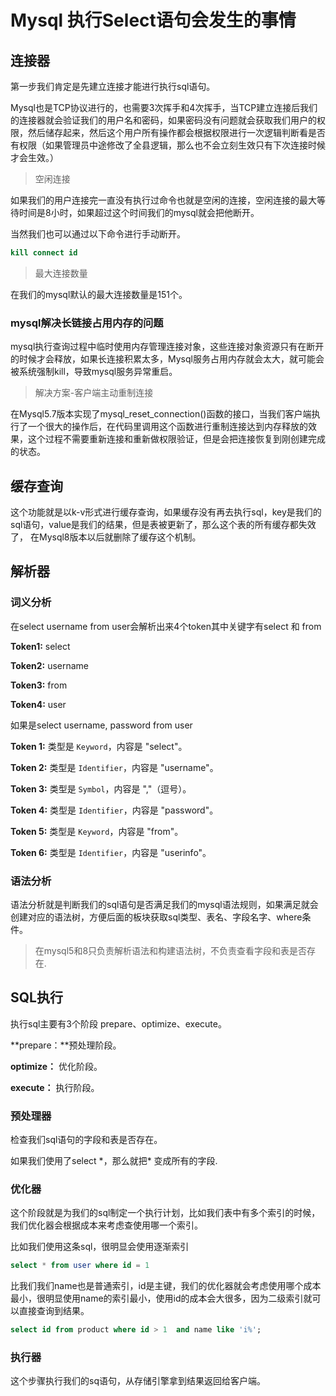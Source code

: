 # Mysql 执行Select语句会发生的事情

## 连接器

第一步我们肯定是先建立连接才能进行执行sql语句。

Mysql也是TCP协议进行的，也需要3次挥手和4次挥手，当TCP建立连接后我们的连接器就会验证我们的用户名和密码，如果密码没有问题就会获取我们用户的权限，然后储存起来，然后这个用户所有操作都会根据权限进行一次逻辑判断看是否有权限（如果管理员中途修改了全县逻辑，那么也不会立刻生效只有下次连接时候才会生效。）

> 空闲连接

如果我们的用户连接完一直没有执行过命令也就是空闲的连接，空闲连接的最大等待时间是8小时，如果超过这个时间我们的mysql就会把他断开。



当然我们也可以通过以下命令进行手动断开。

~~~sql
kill connect id
~~~

> 最大连接数量

在我们的mysql默认的最大连接数量是151个。

### mysql解决长链接占用内存的问题

mysql执行查询过程中临时使用内存管理连接对象，这些连接对象资源只有在断开的时候才会释放，如果长连接积累太多，Mysql服务占用内存就会太大，就可能会被系统强制kill，导致mysql服务异常重启。

> 解决方案-客户端主动重制连接

在Mysql5.7版本实现了mysql_reset_connection()函数的接口，当我们客户端执行了一个很大的操作后，在代码里调用这个函数进行重制连接达到内存释放的效果，这个过程不需要重新连接和重新做权限验证，但是会把连接恢复到刚创建完成的状态。

## 缓存查询

​	这个功能就是以k-v形式进行缓存查询，如果缓存没有再去执行sql，key是我们的sql语句，value是我们的结果，但是表被更新了，那么这个表的所有缓存都失效了， 在Mysql8版本以后就删除了缓存这个机制。

## 解析器

### 词义分析

在select username from user会解析出来4个token其中关键字有select 和 from

**Token1:** select

**Token2:** username

**Token3:** from

**Token4:** user

如果是select username, password from user

**Token 1:** 类型是 `Keyword`，内容是 "select"。

**Token 2:** 类型是 `Identifier`，内容是 "username"。

**Token 3:** 类型是 `Symbol`，内容是 ","（逗号）。

**Token 4:** 类型是 `Identifier`，内容是 "password"。

**Token 5:** 类型是 `Keyword`，内容是 "from"。

**Token 6:** 类型是 `Identifier`，内容是 "userinfo"。

### 语法分析

语法分析就是判断我们的sql语句是否满足我们的mysql语法规则，如果满足就会创建对应的语法树，方便后面的板块获取sql类型、表名、字段名字、where条件。

> 在mysql5和8只负责解析语法和构建语法树，不负责查看字段和表是否存在.

## SQL执行

执行sql主要有3个阶段 prepare、optimize、execute。

**prepare：**预处理阶段。

**optimize：** 优化阶段。

**execute：** 执行阶段。

### 预处理器

检查我们sql语句的字段和表是否存在。

如果我们使用了select \*，那么就把\* 变成所有的字段.

### 优化器

这个阶段就是为我们的sql制定一个执行计划，比如我们表中有多个索引的时候，我们优化器会根据成本来考虑查使用哪一个索引。

比如我们使用这条sql，很明显会使用逐渐索引

~~~sql
select * from user where id = 1
~~~

比我们我们name也是普通索引，id是主键，我们的优化器就会考虑使用哪个成本最小，很明显使用name的索引最小，使用id的成本会大很多，因为二级索引就可以直接查询到结果。

```sql
select id from product where id > 1  and name like 'i%';
```

### 执行器

这个步骤执行我们的sq语句，从存储引擎拿到结果返回给客户端。